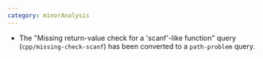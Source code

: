 ```yaml
---
category: minorAnalysis
---
```

* The "Missing return-value check for a 'scanf'-like function" query (`cpp/missing-check-scanf`) has been converted to a `path-problem` query.